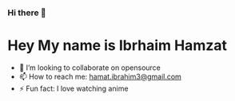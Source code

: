 ### Hi there 👋

<!--
**hamzzy/hamzzy** is a ✨ _special_ ✨ repository because its `README.md` (this file) appears on your GitHub profile.
-->
# Hey My name is Ibrhaim Hamzat

- 👯 I’m looking to collaborate on opensource 
- 📫 How to reach me:  hamat.ibrahim3@gmail.com
- ⚡ Fun fact: I love watching anime
